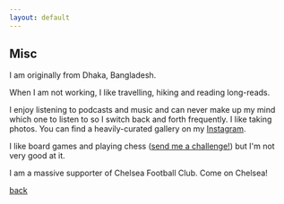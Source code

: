 ```yaml
---
layout: default
---
```


## Misc

I am originally from Dhaka, Bangladesh.

When I am not working, I like travelling, hiking and reading long-reads.

I enjoy listening to podcasts and music and can never make up my mind which one to listen to so I switch back and forth frequently. I like taking photos. You can find a heavily-curated gallery on my [Instagram](https://www.instagram.com/shoumikchow/).

I like board games and playing chess ([send me a challenge!](https://chess.com/play/shoumikcfc)) but I'm not very good at it.

I am a massive supporter of Chelsea Football Club. Come on Chelsea!

[back](https://shoumikchow.com)
